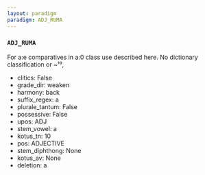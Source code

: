 ```yaml
---
layout: paradigm
paradigm: ADJ_RUMA
---
```

### ` ADJ_RUMA `

For a:e comparatives in a:0 class use described here. No dictionary classification or ~¹⁰,
* clitics: False
* grade_dir: weaken
* harmony: back
* suffix_regex: a
* plurale_tantum: False
* possessive: False
* upos: ADJ
* stem_vowel: a
* kotus_tn: 10
* pos: ADJECTIVE
* stem_diphthong: None
* kotus_av: None
* deletion: a
